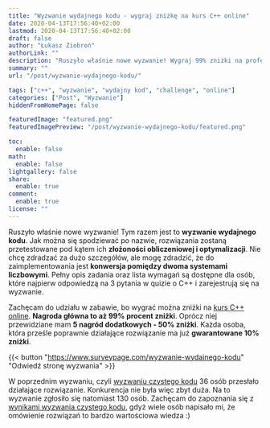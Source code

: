 ```yaml
---
title: "Wyzwanie wydajnego kodu - wygraj zniżkę na kurs C++ online"
date: 2020-04-13T17:56:40+02:00
lastmod: 2020-04-13T17:56:40+02:00
draft: false
author: "Łukasz Ziobroń"
authorLink: ""
description: "Ruszyło właśnie nowe wyzwanie! Wygraj 99% zniżki na profesjonalny kurs C++ online z elementami grywalizacji wart 1295 zł. Twoim zadaniem jest implementacja konwersji pomiędzy dwoma systemami liczbowymi."
summary: ""
url: "/post/wyzwanie-wydajnego-kodu/"

tags: ["c++", "wyzwanie", "wydajny kod", "challenge", "online"]
categories: ["Post", "Wyzwanie"]
hiddenFromHomePage: false

featuredImage: "featured.png"
featuredImagePreview: "/post/wyzwanie-wydajnego-kodu/featured.png"

toc:
  enable: false
math:
  enable: false
lightgallery: false
share:
  enable: true
comment:
  enable: true
license: ""
---
```


Ruszyło właśnie nowe wyzwanie! Tym razem jest to **wyzwanie wydajnego kodu**. Jak można się spodziewać po nazwie, rozwiązania zostaną przetestowane pod kątem ich **złożoności obliczeniowej i optymalizacji**. Nie chcę zdradzać za dużo szczegółów, ale mogę zdradzić, że do zaimplementowania jest **konwersja pomiędzy dwoma systemami liczbowymi**. Pełny opis zadania oraz lista wymagań są dostępne dla osób, które najpierw odpowiedzą na 3 pytania w quizie o C++ i zarejestrują się na wyzwanie.

<!--more-->

Zachęcam do udziału w zabawie, bo wygrać można zniżki na [kurs C++ online][kurs_online]. **Nagroda główna to aż 99% procent zniżki**. Oprócz niej przewidziane mam **5 nagród dodatkowych - 50% zniżki**. Każda osoba, która prześle poprawnie działające rozwiązanie ma już **gwarantowane 10% zniżki**.

{{< button "https://www.surveypage.com/wyzwanie-wydajnego-kodu" "Odwiedź stronę wyzwania" >}}

W poprzednim wyzwaniu, czyli [wyzwaniu czystego kodu][wck] 36 osób przesłało działające rozwiązanie. Konkurencja nie była więc zbyt duża. Na to wyzwanie zgłosiło się natomiast 130 osób. Zachęcam do zapoznania się z [wynikami wyzwania czystego kodu][wyniki], gdyż wiele osób napisało mi, że omówienie rozwiązań to bardzo wartościowa wiedza :)

[kurs_online]: /kurs-online/
[wck]: /wyzwanie-czystego-kodu/
[wyniki]: /post/wyniki-wyzwania-czystego-kodu/